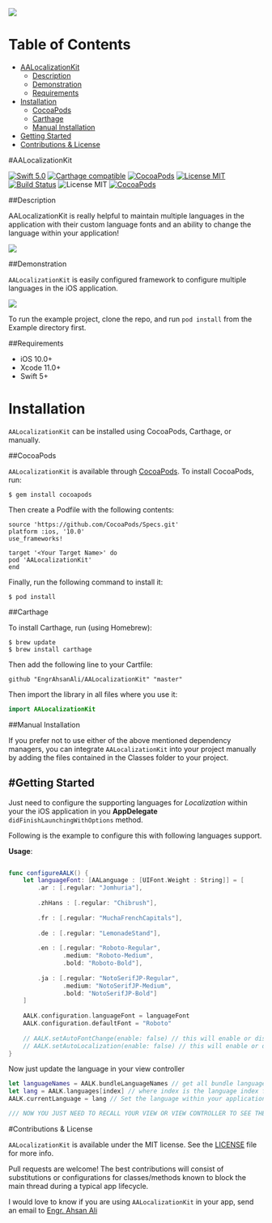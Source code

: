 ![](https://github.com/EngrAhsanAli/AALocalizationKit/blob/master/AALocalizationKit.png)

# Table of Contents

- [AALocalizationKit](#section-id-4)
  - [Description](#section-id-10)
  - [Demonstration](#section-id-16)
  - [Requirements](#section-id-26)
- [Installation](#section-id-32)
  - [CocoaPods](#section-id-37)
  - [Carthage](#section-id-63)
  - [Manual Installation](#section-id-82)
- [Getting Started](#section-id-87)
- [Contributions & License](#section-id-156)


<div id='section-id-4'/>

#AALocalizationKit

[![Swift 5.0](https://img.shields.io/badge/Swift-5.1-orange.svg?style=flat)](https://developer.apple.com/swift/) [![Carthage compatible](https://img.shields.io/badge/Carthage-compatible-4BC51D.svg?style=flat)](https://github.com/Carthage/Carthage) [![CocoaPods](https://img.shields.io/cocoapods/v/AALocalizationKit.svg)](http://cocoadocs.org/docsets/AALocalizationKit) [![License MIT](https://img.shields.io/badge/License-MIT-blue.svg?style=flat)](https://github.com/Carthage/Carthage) [![Build Status](https://travis-ci.org/EngrAhsanAli/AALocalizationKit.svg?branch=master)](https://travis-ci.org/EngrAhsanAli/AALocalizationKit) 
![License MIT](https://img.shields.io/github/license/mashape/apistatus.svg) [![CocoaPods](https://img.shields.io/cocoapods/p/AALocalizationKit.svg)]()


<div id='section-id-10'/>

##Description

AALocalizationKit is really helpful to maintain multiple languages in the application with their custom language fonts and an ability to change the language within your application!

![](https://github.com/EngrAhsanAli/AALocalizationKit/blob/master/Screenshots/Demo.png)

<div id='section-id-16'/>

##Demonstration

`AALocalizationKit` is easily configured framework to configure multiple languages in the iOS application.

![](https://github.com/EngrAhsanAli/AALocalizationKit/blob/master/Screenshots/Demo.gif)





To run the example project, clone the repo, and run `pod install` from the Example directory first.


<div id='section-id-26'/>

##Requirements

- iOS 10.0+
- Xcode 11.0+
- Swift 5+

<div id='section-id-32'/>

# Installation

`AALocalizationKit` can be installed using CocoaPods, Carthage, or manually.


<div id='section-id-37'/>

##CocoaPods

`AALocalizationKit` is available through [CocoaPods](http://cocoapods.org). To install CocoaPods, run:

`$ gem install cocoapods`

Then create a Podfile with the following contents:

```
source 'https://github.com/CocoaPods/Specs.git'
platform :ios, '10.0'
use_frameworks!

target '<Your Target Name>' do
pod 'AALocalizationKit'
end

```

Finally, run the following command to install it:
```
$ pod install
```



<div id='section-id-63'/>

##Carthage

To install Carthage, run (using Homebrew):
```
$ brew update
$ brew install carthage
```
Then add the following line to your Cartfile:

```
github "EngrAhsanAli/AALocalizationKit" "master"
```

Then import the library in all files where you use it:
```swift
import AALocalizationKit
```


<div id='section-id-82'/>

##Manual Installation

If you prefer not to use either of the above mentioned dependency managers, you can integrate `AALocalizationKit` into your project manually by adding the files contained in the Classes folder to your project.


<div id='section-id-87'/>

#Getting Started
----------

Just need to configure the supporting languages for *Localization* within your the iOS application in you **AppDelegate** `didFinishLaunchingWithOptions` method.

Following is the example to configure this with following languages support.

<div id='section-id-90'/>



**Usage**:
```swift

func configureAALK() {
    let languageFont: [AALanguage : [UIFont.Weight : String]] = [
        .ar : [.regular: "Jomhuria"],
        
        .zhHans : [.regular: "Chibrush"],
        
        .fr : [.regular: "MuchaFrenchCapitals"],
        
        .de : [.regular: "LemonadeStand"],
        
        .en : [.regular: "Roboto-Regular",
               .medium: "Roboto-Medium",
               .bold: "Roboto-Bold"],
        
        .ja : [.regular: "NotoSerifJP-Regular",
               .medium: "NotoSerifJP-Medium",
               .bold: "NotoSerifJP-Bold"]
    ]
            
    AALK.configuration.languageFont = languageFont
    AALK.configuration.defaultFont = "Roboto"
    
    // AALK.setAutoFontChange(enable: false) // this will enable or disable the font changes
    // AALK.setAutoLocalization(enable: false) // this will enable or disable the font changes
}
```

Now just update the language in your view controller
```swift
let languageNames = AALK.bundleLanguageNames // get all bundle languages
let lang = AALK.languages[index] // where index is the language index for specific langauge
AALK.currentLanguage = lang // Set the language within your application

/// NOW YOU JUST NEED TO RECALL YOUR VIEW OR VIEW CONTROLLER TO SEE THE CHANGES
```



<div id='section-id-156'/>

#Contributions & License

`AALocalizationKit` is available under the MIT license. See the [LICENSE](./LICENSE) file for more info.

Pull requests are welcome! The best contributions will consist of substitutions or configurations for classes/methods known to block the main thread during a typical app lifecycle.

I would love to know if you are using `AALocalizationKit` in your app, send an email to [Engr. Ahsan Ali](mailto:hafiz.m.ahsan.ali@gmail.com)
